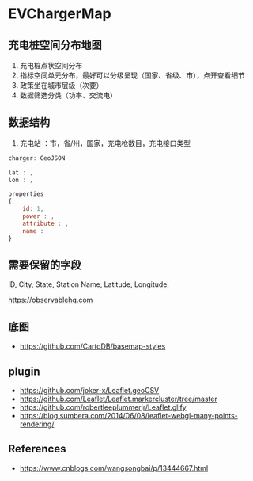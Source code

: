 # EVChargerMap

## 充电桩空间分布地图
1. 充电桩点状空间分布
2. 指标空间单元分布，最好可以分级呈现（国家、省级、市），点开查看细节
3. 政策坐在城市层级（次要）
4. 数据筛选分类（功率、交流电）

## 数据结构
1. 充电站 ：市，省/州，国家，充电枪数目，充电接口类型

```js
charger: GeoJSON

lat : ,
lon : ,

properties
{
    id: 1,
    power : ,
    attribute : ,
    name : 
}

```

## 需要保留的字段
ID,
City,
State,
Station Name,
Latitude,
Longitude,

https://observablehq.com
## 底图
- https://github.com/CartoDB/basemap-styles
## plugin
- https://github.com/joker-x/Leaflet.geoCSV
- https://github.com/Leaflet/Leaflet.markercluster/tree/master
- https://github.com/robertleeplummerjr/Leaflet.glify
- https://blog.sumbera.com/2014/06/08/leaflet-webgl-many-points-rendering/
## References
- https://www.cnblogs.com/wangsongbai/p/13444667.html